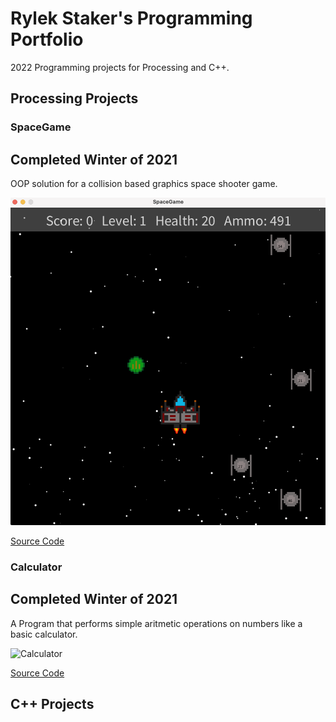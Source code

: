 # Rylek Staker's Programming Portfolio

2022 Programming projects for Processing and C++.

## Processing Projects

### SpaceGame

## Completed Winter of 2021

OOP solution for a collision based graphics space shooter game.

![SpaceGame](https://github.com/RylekStaker/programmingportfolio2021-2022/blob/gh-pages/images/SpaceGame.png?raw=true)

[Source Code](https://github.com/RylekStaker/programmingportfolio2021-2022/blob/gh-pages/src/SpaceGame.zip)

### Calculator

## Completed Winter of 2021

A Program that performs simple aritmetic operations on numbers like a basic calculator.

![Calculator]()

[Source Code]()

## C++ Projects

